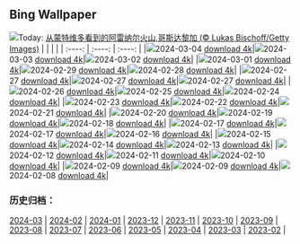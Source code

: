 ## Bing Wallpaper
![](https://cn.bing.com/th?id=OHR.ArenalCostaRica_ZH-CN4466297855_UHD.jpg&w=1000)Today: [从蒙特维多看到的阿雷纳尔火山,哥斯达黎加 (© Lukas Bischoff/Getty Images)](https://cn.bing.com/th?id=OHR.ArenalCostaRica_ZH-CN4466297855_UHD.jpg)
|      |      |      |
| :----: | :----: | :----: |
|![](https://cn.bing.com/th?id=OHR.ArenalCostaRica_ZH-CN4466297855_UHD.jpg&pid=hp&w=384&h=216&rs=1&c=4)2024-03-04 [download 4k](https://cn.bing.com/th?id=OHR.ArenalCostaRica_ZH-CN4466297855_UHD.jpg)|![](https://cn.bing.com/th?id=OHR.KrugerLeopard_ZH-CN4125884091_UHD.jpg&pid=hp&w=384&h=216&rs=1&c=4)2024-03-03 [download 4k](https://cn.bing.com/th?id=OHR.KrugerLeopard_ZH-CN4125884091_UHD.jpg)|![](https://cn.bing.com/th?id=OHR.ModicaItaly_ZH-CN3893147952_UHD.jpg&pid=hp&w=384&h=216&rs=1&c=4)2024-03-02 [download 4k](https://cn.bing.com/th?id=OHR.ModicaItaly_ZH-CN3893147952_UHD.jpg)|
|![](https://cn.bing.com/th?id=OHR.Schmetterlingswiese_ZH-CN3740804088_UHD.jpg&pid=hp&w=384&h=216&rs=1&c=4)2024-03-01 [download 4k](https://cn.bing.com/th?id=OHR.Schmetterlingswiese_ZH-CN3740804088_UHD.jpg)|![](https://cn.bing.com/th?id=OHR.LeapingSquirrel_ZH-CN9112090462_UHD.jpg&pid=hp&w=384&h=216&rs=1&c=4)2024-02-29 [download 4k](https://cn.bing.com/th?id=OHR.LeapingSquirrel_ZH-CN9112090462_UHD.jpg)|![](https://cn.bing.com/th?id=OHR.BamburghCastleUK_ZH-CN3201531782_UHD.jpg&pid=hp&w=384&h=216&rs=1&c=4)2024-02-28 [download 4k](https://cn.bing.com/th?id=OHR.BamburghCastleUK_ZH-CN3201531782_UHD.jpg)|
|![](https://cn.bing.com/th?id=OHR.PolarBearCubs_ZH-CN2913942257_UHD.jpg&pid=hp&w=384&h=216&rs=1&c=4)2024-02-27 [download 4k](https://cn.bing.com/th?id=OHR.PolarBearCubs_ZH-CN2913942257_UHD.jpg)|![](https://cn.bing.com/th?id=OHR.PolarBearCubs_ZH-CN2913942257_UHD.jpg&pid=hp&w=384&h=216&rs=1&c=4)2024-02-27 [download 4k](https://cn.bing.com/th?id=OHR.PolarBearCubs_ZH-CN2913942257_UHD.jpg)|![](https://cn.bing.com/th?id=OHR.PolarBearCubs_ZH-CN2913942257_UHD.jpg&pid=hp&w=384&h=216&rs=1&c=4)2024-02-27 [download 4k](https://cn.bing.com/th?id=OHR.PolarBearCubs_ZH-CN2913942257_UHD.jpg)|
|![](https://cn.bing.com/th?id=OHR.GrandCanyonWinter_ZH-CN2640803517_UHD.jpg&pid=hp&w=384&h=216&rs=1&c=4)2024-02-26 [download 4k](https://cn.bing.com/th?id=OHR.GrandCanyonWinter_ZH-CN2640803517_UHD.jpg)|![](https://cn.bing.com/th?id=OHR.MtPrevostDuncan_ZH-CN2333619635_UHD.jpg&pid=hp&w=384&h=216&rs=1&c=4)2024-02-25 [download 4k](https://cn.bing.com/th?id=OHR.MtPrevostDuncan_ZH-CN2333619635_UHD.jpg)|![](https://cn.bing.com/th?id=OHR.LaternFestival2024_ZH-CN8050981828_UHD.jpg&pid=hp&w=384&h=216&rs=1&c=4)2024-02-24 [download 4k](https://cn.bing.com/th?id=OHR.LaternFestival2024_ZH-CN8050981828_UHD.jpg)|
|![](https://cn.bing.com/th?id=OHR.HaghartsinMonastery_ZH-CN1705226096_UHD.jpg&pid=hp&w=384&h=216&rs=1&c=4)2024-02-23 [download 4k](https://cn.bing.com/th?id=OHR.HaghartsinMonastery_ZH-CN1705226096_UHD.jpg)|![](https://cn.bing.com/th?id=OHR.BrightonBoxes_ZH-CN0947219018_UHD.jpg&pid=hp&w=384&h=216&rs=1&c=4)2024-02-22 [download 4k](https://cn.bing.com/th?id=OHR.BrightonBoxes_ZH-CN0947219018_UHD.jpg)|![](https://cn.bing.com/th?id=OHR.YosemiteFirefall_ZH-CN2236242565_UHD.jpg&pid=hp&w=384&h=216&rs=1&c=4)2024-02-21 [download 4k](https://cn.bing.com/th?id=OHR.YosemiteFirefall_ZH-CN2236242565_UHD.jpg)|
|![](https://cn.bing.com/th?id=OHR.PeakDistrictNP_ZH-CN1987784653_UHD.jpg&pid=hp&w=384&h=216&rs=1&c=4)2024-02-20 [download 4k](https://cn.bing.com/th?id=OHR.PeakDistrictNP_ZH-CN1987784653_UHD.jpg)|![](https://cn.bing.com/th?id=OHR.CarnavalTenerife_ZH-CN1559136778_UHD.jpg&pid=hp&w=384&h=216&rs=1&c=4)2024-02-19 [download 4k](https://cn.bing.com/th?id=OHR.CarnavalTenerife_ZH-CN1559136778_UHD.jpg)|![](https://cn.bing.com/th?id=OHR.DominicaWhales_ZH-CN1293650397_UHD.jpg&pid=hp&w=384&h=216&rs=1&c=4)2024-02-18 [download 4k](https://cn.bing.com/th?id=OHR.DominicaWhales_ZH-CN1293650397_UHD.jpg)|
|![](https://cn.bing.com/th?id=OHR.LakeDolomites_ZH-CN2317113886_UHD.jpg&pid=hp&w=384&h=216&rs=1&c=4)2024-02-17 [download 4k](https://cn.bing.com/th?id=OHR.LakeDolomites_ZH-CN2317113886_UHD.jpg)|![](https://cn.bing.com/th?id=OHR.LakeDolomites_ZH-CN2317113886_UHD.jpg&pid=hp&w=384&h=216&rs=1&c=4)2024-02-17 [download 4k](https://cn.bing.com/th?id=OHR.LakeDolomites_ZH-CN2317113886_UHD.jpg)|![](https://cn.bing.com/th?id=OHR.BackyardBird_ZH-CN0522695977_UHD.jpg&pid=hp&w=384&h=216&rs=1&c=4)2024-02-16 [download 4k](https://cn.bing.com/th?id=OHR.BackyardBird_ZH-CN0522695977_UHD.jpg)|
|![](https://cn.bing.com/th?id=OHR.HippopotamusDay_ZH-CN0518367336_UHD.jpg&pid=hp&w=384&h=216&rs=1&c=4)2024-02-15 [download 4k](https://cn.bing.com/th?id=OHR.HippopotamusDay_ZH-CN0518367336_UHD.jpg)|![](https://cn.bing.com/th?id=OHR.BowingCrane_ZH-CN0143761293_UHD.jpg&pid=hp&w=384&h=216&rs=1&c=4)2024-02-14 [download 4k](https://cn.bing.com/th?id=OHR.BowingCrane_ZH-CN0143761293_UHD.jpg)|![](https://cn.bing.com/th?id=OHR.MarignyBeads_ZH-CN9346804869_UHD.jpg&pid=hp&w=384&h=216&rs=1&c=4)2024-02-13 [download 4k](https://cn.bing.com/th?id=OHR.MarignyBeads_ZH-CN9346804869_UHD.jpg)|
|![](https://cn.bing.com/th?id=OHR.GiantTortoise_ZH-CN9220903689_UHD.jpg&pid=hp&w=384&h=216&rs=1&c=4)2024-02-12 [download 4k](https://cn.bing.com/th?id=OHR.GiantTortoise_ZH-CN9220903689_UHD.jpg)|![](https://cn.bing.com/th?id=OHR.FolegandrosGreece_ZH-CN7803666477_UHD.jpg&pid=hp&w=384&h=216&rs=1&c=4)2024-02-11 [download 4k](https://cn.bing.com/th?id=OHR.FolegandrosGreece_ZH-CN7803666477_UHD.jpg)|![](https://cn.bing.com/th?id=OHR.SpringFestival2024_ZH-CN7514007541_UHD.jpg&pid=hp&w=384&h=216&rs=1&c=4)2024-02-10 [download 4k](https://cn.bing.com/th?id=OHR.SpringFestival2024_ZH-CN7514007541_UHD.jpg)|
|![](https://cn.bing.com/th?id=OHR.ChineseNewYearEve2024_ZH-CN7153418405_UHD.jpg&pid=hp&w=384&h=216&rs=1&c=4)2024-02-09 [download 4k](https://cn.bing.com/th?id=OHR.ChineseNewYearEve2024_ZH-CN7153418405_UHD.jpg)|![](https://cn.bing.com/th?id=OHR.ChineseNewYearEve2024_ZH-CN7153418405_UHD.jpg&pid=hp&w=384&h=216&rs=1&c=4)2024-02-09 [download 4k](https://cn.bing.com/th?id=OHR.ChineseNewYearEve2024_ZH-CN7153418405_UHD.jpg)|![](https://cn.bing.com/th?id=OHR.MtHoodOregon_ZH-CN6068357532_UHD.jpg&pid=hp&w=384&h=216&rs=1&c=4)2024-02-08 [download 4k](https://cn.bing.com/th?id=OHR.MtHoodOregon_ZH-CN6068357532_UHD.jpg)|

### 历史归档：
[2024-03](/zh-cn/picture/2024-03/) | [2024-02](/zh-cn/picture/2024-02/) | [2024-01](/zh-cn/picture/2024-01/) | [2023-12](/zh-cn/picture/2023-12/) | [2023-11](/zh-cn/picture/2023-11/) | [2023-10](/zh-cn/picture/2023-10/) | [2023-09](/zh-cn/picture/2023-09/) | [2023-08](/zh-cn/picture/2023-08/) | 
[2023-07](/zh-cn/picture/2023-07/) | [2023-06](/zh-cn/picture/2023-06/) | [2023-05](/zh-cn/picture/2023-05/) | [2023-04](/zh-cn/picture/2023-04/) | [2023-03](/zh-cn/picture/2023-03/) | [2023-02](/zh-cn/picture/2023-02/) | 